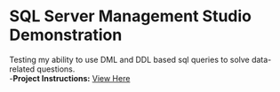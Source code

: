 # SQL Server Management Studio Demonstration
Testing my ability to use DML and DDL based sql queries to solve data-related questions. <br>
-**Project Instructions:** [View Here](https://github.com/sebastian-huynh/mssql-queries/blob/15b41114639fee960851aecd5ce274557936fd5e/CIS3050-Project2_Fall_2023.pdf) <br>
